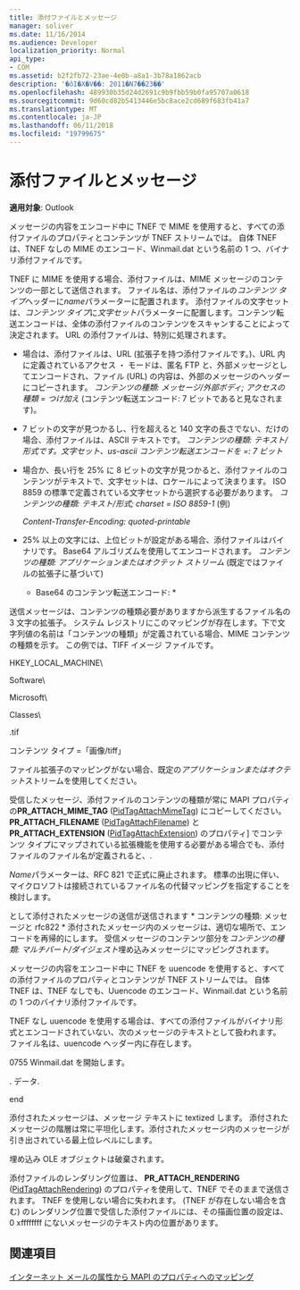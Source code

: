 ```yaml
---
title: 添付ファイルとメッセージ
manager: soliver
ms.date: 11/16/2014
ms.audience: Developer
localization_priority: Normal
api_type:
- COM
ms.assetid: b2f2fb72-23ae-4e0b-a8a1-3b78a1862acb
description: '�ŏI�X�V��: 2011�N7��23��'
ms.openlocfilehash: 489930b35d24d2691c9b9fbb59b0fa95707a0618
ms.sourcegitcommit: 9d60cd82b5413446e5bc8ace2cd689f683fb41a7
ms.translationtype: MT
ms.contentlocale: ja-JP
ms.lasthandoff: 06/11/2018
ms.locfileid: "19799675"
---
```

# <a name="attached-files-and-messages"></a>添付ファイルとメッセージ

  
  
**適用対象**: Outlook 
  
メッセージの内容をエンコード中に TNEF で MIME を使用すると、すべての添付ファイルのプロパティとコンテンツが TNEF ストリームでは。 自体 TNEF は、TNEF なしの MIME のエンコード、Winmail.dat という名前の 1 つ、バイナリ添付ファイルです。 
  
TNEF に MIME を使用する場合、添付ファイルは、MIME メッセージのコンテンツの一部として送信されます。 ファイル名は、添付ファイルの*コンテンツ タイプ*ヘッダーに*name*パラメーターに配置されます。 添付ファイルの文字セットは、*コンテンツ タイプ*に*文字セット*パラメーターに配置します。コンテンツ転送エンコードは、全体の添付ファイルのコンテンツをスキャンすることによって決定されます。 URL の添付ファイルは、特別に処理されます。 
  
- 場合は、添付ファイルは、URL (拡張子を持つ添付ファイルです。)、URL 内に定義されているアクセス ・ モードは、匿名 FTP と、外部メッセージとしてエンコードされ、ファイル (URL) の内容は、外部のメッセージのヘッダーにコピーされます。 *コンテンツの種類: メッセージ/外部ボディ; アクセスの種類 = つけ加え* (コンテンツ転送エンコード: 7 ビットであると見なされます)。 
    
- 7 ビットの文字が見つかるし、行を超えると 140 文字の長さでない、だけの場合、添付ファイルは、ASCII テキストです。 *コンテンツの種類: テキスト/形式です。文字セット、us-ascii コンテンツ転送エンコードを =: 7 ビット* 
    
- 場合か、長い行を 25% に 8 ビットの文字が見つかると、添付ファイルのコンテンツがテキストで、文字セットは、ロケールによって決まります。 ISO 8859 の標準で定義されている文字セットから選択する必要があります。 *コンテンツの種類: テキスト/形式; charset = ISO 8859-1* (例) 
    
     *Content-Transfer-Encoding: quoted-printable* 
    
- 25% 以上の文字には、上位ビットが設定がある場合、添付ファイルはバイナリです。 Base64 アルゴリズムを使用してエンコードされます。 *コンテンツの種類: アプリケーションまたはオクテット ストリーム* (既定ではファイルの拡張子に基づいて) 
    
     * Base64 のコンテンツ転送エンコード: * 
    
送信メッセージは、コンテンツの種類必要がありますから派生するファイル名の 3 文字の拡張子。 システム レジストリにこのマッピングが存在します。下で文字列値の名前は「コンテンツの種類」が定義されている場合、MIME コンテンツの種類を示す。 この例では、TIFF イメージ ファイルです。
  
HKEY_LOCAL_MACHINE\
  
Software\
  
Microsoft\
  
Classes\
  
.tif
  
コンテンツ タイプ =「画像/tiff」
  
ファイル拡張子のマッピングがない場合、既定の*アプリケーションまたはオクテット*ストリームを使用してください。 
  
受信したメッセージ、添付ファイルのコンテンツの種類が常に MAPI プロパティの**PR_ATTACH_MIME_TAG** ([PidTagAttachMimeTag](pidtagattachmimetag-canonical-property.md)) にコピーしてください。 **PR_ATTACH_FILENAME** ([PidTagAttachFilename](pidtagattachfilename-canonical-property.md)) と**PR_ATTACH_EXTENSION** ([PidTagAttachExtension](pidtagattachextension-canonical-property.md)) のプロパティ] でコンテンツ タイプにマップされている拡張機能を使用する必要がある場合でも、添付ファイルのファイル名が定義されると、.
  
*Name*パラメーターは、RFC 821 で正式に廃止されます。 標準の出現に伴い、マイクロソフトは接続されているファイル名の代替マッピングを指定することを検討します。 
  
として添付されたメッセージの送信が送信されます * コンテンツの種類: メッセージと rfc822 * 添付されたメッセージ内のメッセージは、適切な場所で、エンコードを再帰的にします。 受信メッセージのコンテンツ部分を*コンテンツの種類: マルチパート/ダイジェスト*埋め込みメッセージにマッピングされます。 
  
メッセージの内容をエンコード中に TNEF を uuencode を使用すると、すべての添付ファイルのプロパティとコンテンツが TNEF ストリームでは。 自体 TNEF は、TNEF なしでも、Uuencode のエンコード、Winmail.dat という名前の 1 つのバイナリ添付ファイルです。
  
TNEF なし uuencode を使用する場合は、すべての添付ファイルがバイナリ形式とエンコードされていない、次のメッセージのテキストとして扱われます。 ファイル名は、uuencode ヘッダー内に存在します。
  
 0755 Winmail.dat を開始します。 
  
 . データ. 
  
 end 
  
添付されたメッセージは、メッセージ テキストに textized します。 添付されたメッセージの階層は常に平坦化します。添付されたメッセージ内のメッセージが引き出されている最上位レベルにします。
  
埋め込み OLE オブジェクトは破棄されます。
  
添付ファイルのレンダリング位置は、 **PR_ATTACH_RENDERING** ([PidTagAttachRendering](pidtagattachrendering-canonical-property.md)) のプロパティを使用して、TNEF でそのままで送信されます。 TNEF を使用しない場合に失われます。 (TNEF が存在しない場合を含む) のレンダリング位置で受信した添付ファイルには、その描画位置の設定は、0 xffffffff にないメッセージのテキスト内の位置があります。
  
## <a name="see-also"></a>関連項目



[インターネット メールの属性から MAPI のプロパティへのマッピング](mapping-of-internet-mail-attributes-to-mapi-properties.md)

